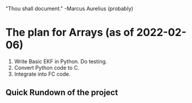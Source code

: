 "Thou shall document." -Marcus Aurelius (probably)

# The plan for Arrays (as of 2022-02-06)
1.  Write Basic EKF in Python. Do testing.
2.  Convert Python code to C. 
3.  Integrate into FC code. 

## Quick Rundown of the project 




